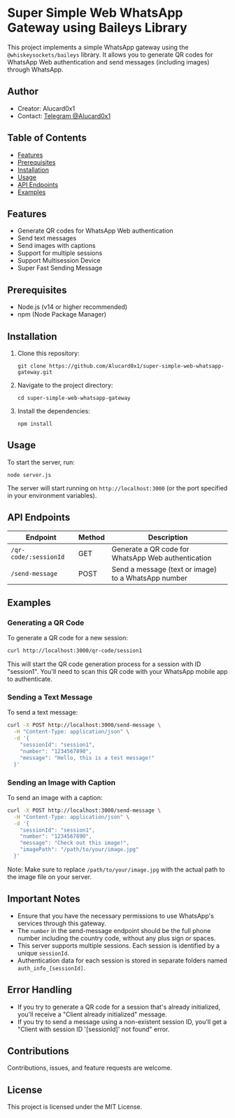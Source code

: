 # Super Simple Web WhatsApp Gateway using Baileys Library

This project implements a simple WhatsApp gateway using the `@whiskeysockets/baileys` library. It allows you to generate QR codes for WhatsApp Web authentication and send messages (including images) through WhatsApp.

## Author

- Creator: Alucard0x1
- Contact: [Telegram @Alucard0x1](https://t.me/Alucard0x1)

## Table of Contents

- [Features](#features)
- [Prerequisites](#prerequisites)
- [Installation](#installation)
- [Usage](#usage)
- [API Endpoints](#api-endpoints)
- [Examples](#examples)

## Features

- Generate QR codes for WhatsApp Web authentication
- Send text messages
- Send images with captions
- Support for multiple sessions
- Support Multisession Device
- Super Fast Sending Message

## Prerequisites

- Node.js (v14 or higher recommended)
- npm (Node Package Manager)

## Installation

1. Clone this repository:
   ```
   git clone https://github.com/Alucard0x1/super-simple-web-whatsapp-gateway.git
   ```

2. Navigate to the project directory:
   ```
   cd super-simple-web-whatsapp-gateway
   ```

3. Install the dependencies:
   ```
   npm install
   ```

## Usage

To start the server, run:

```
node server.js
```

The server will start running on `http://localhost:3000` (or the port specified in your environment variables).

## API Endpoints

| Endpoint | Method | Description |
|----------|--------|-------------|
| `/qr-code/:sessionId` | GET | Generate a QR code for WhatsApp Web authentication |
| `/send-message` | POST | Send a message (text or image) to a WhatsApp number |

## Examples

### Generating a QR Code

To generate a QR code for a new session:

```bash
curl http://localhost:3000/qr-code/session1
```

This will start the QR code generation process for a session with ID "session1". You'll need to scan this QR code with your WhatsApp mobile app to authenticate.

### Sending a Text Message

To send a text message:

```bash
curl -X POST http://localhost:3000/send-message \
  -H "Content-Type: application/json" \
  -d '{
    "sessionId": "session1",
    "number": "1234567890",
    "message": "Hello, this is a test message!"
  }'
```

### Sending an Image with Caption

To send an image with a caption:

```bash
curl -X POST http://localhost:3000/send-message \
  -H "Content-Type: application/json" \
  -d '{
    "sessionId": "session1",
    "number": "1234567890",
    "message": "Check out this image!",
    "imagePath": "/path/to/your/image.jpg"
  }'
```

Note: Make sure to replace `/path/to/your/image.jpg` with the actual path to the image file on your server.

## Important Notes

- Ensure that you have the necessary permissions to use WhatsApp's services through this gateway.
- The `number` in the send-message endpoint should be the full phone number including the country code, without any plus sign or spaces.
- This server supports multiple sessions. Each session is identified by a unique `sessionId`.
- Authentication data for each session is stored in separate folders named `auth_info_[sessionId]`.

## Error Handling

- If you try to generate a QR code for a session that's already initialized, you'll receive a "Client already initialized" message.
- If you try to send a message using a non-existent session ID, you'll get a "Client with session ID '[sessionId]' not found" error.

## Contributions

Contributions, issues, and feature requests are welcome.

## License

This project is licensed under the MIT License.
